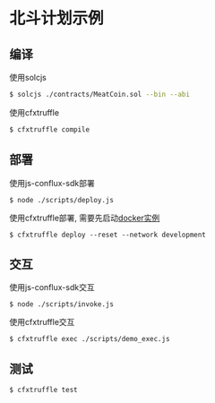 # 北斗计划示例

## 编译
使用solcjs

```sh
$ solcjs ./contracts/MeatCoin.sol --bin --abi
```

使用cfxtruffle
```sh
$ cfxtruffle compile
```

## 部署

使用js-conflux-sdk部署
```
$ node ./scripts/deploy.js
```

使用cfxtruffle部署, 需要先启动[docker实例](https://github.com/Conflux-Chain/conflux-docker)
```
$ cfxtruffle deploy --reset --network development
```

## 交互

使用js-conflux-sdk交互
```
$ node ./scripts/invoke.js
```

使用cfxtruffle交互
```
$ cfxtruffle exec ./scripts/demo_exec.js
```

## 测试

```
$ cfxtruffle test
```
